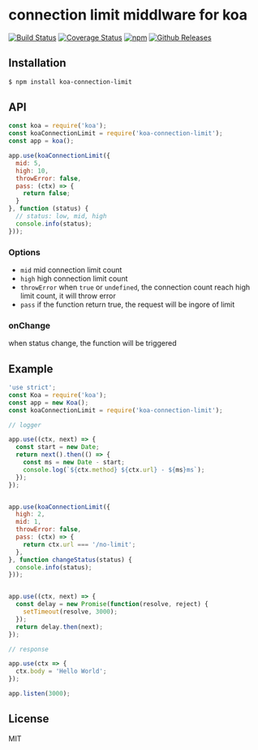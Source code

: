 # connection limit middlware for koa

[![Build Status](https://travis-ci.org/vicanso/koa-connection-limit.svg?style=flat-square)](https://travis-ci.org/vicanso/koa-connection-limit)
[![Coverage Status](https://img.shields.io/coveralls/vicanso/koa-connection-limit/master.svg?style=flat)](https://coveralls.io/r/vicanso/koa-connection-limit?branch=master)
[![npm](http://img.shields.io/npm/v/koa-connection-limit.svg?style=flat-square)](https://www.npmjs.org/package/koa-connection-limit)
[![Github Releases](https://img.shields.io/npm/dm/koa-connection-limit.svg?style=flat-square)](https://github.com/vicanso/koa-connection-limit)

## Installation

```bash
$ npm install koa-connection-limit
```

## API

```js
const koa = require('koa');
const koaConnectionLimit = require('koa-connection-limit');
const app = koa();

app.use(koaConnectionLimit({
  mid: 5,
  high: 10,
  throwError: false,
  pass: (ctx) => {
    return false;
  }
}, function (status) {
  // status: low, mid, high
  console.info(status);
}));
```
### Options

- `mid` mid connection limit count
- `high` high connection limit count
- `throwError` when `true` or `undefined`, the connection count reach high limit count, it will throw error
- `pass` if the function return true, the request will be ingore of limit

### onChange

when status change, the function will be triggered


## Example

```js
'use strict';
const Koa = require('koa');
const app = new Koa();
const koaConnectionLimit = require('koa-connection-limit');

// logger

app.use((ctx, next) => {
  const start = new Date;
  return next().then(() => {
    const ms = new Date - start;
    console.log(`${ctx.method} ${ctx.url} - ${ms}ms`);
  });
});


app.use(koaConnectionLimit({
  high: 2,
  mid: 1,
  throwError: false,
  pass: (ctx) => {
    return ctx.url === '/no-limit';
  },
}, function changeStatus(status) {
  console.info(status);
}));


app.use((ctx, next) => {
  const delay = new Promise(function(resolve, reject) {
    setTimeout(resolve, 3000);
  });
  return delay.then(next);
});

// response

app.use(ctx => {
  ctx.body = 'Hello World';
});

app.listen(3000);
```


## License

MIT
